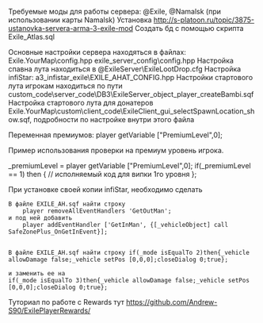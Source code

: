 Требуемые моды для работы сервера: @Exile, @Namalsk (при использовании карты Namalsk)
Установка http://s-platoon.ru/topic/3875-ustanovka-servera-arma-3-exile-mod
Создать бд с помощью скрипта Exile_Atlas.sql

Основные настройки сервера находяться в файлах:
Exile.YourMap\config.hpp
exile_server_config\config.hpp
Настройка спавна лута находиться в @ExileServer\ExileLootDrop.cfg
Настройка infiStar: a3_infistar_exile\EXILE_AHAT_CONFIG.hpp
Настройки стартового лута игрокам находиться по пути custom_code\server_code\DB3\ExileServer_object_player_createBambi.sqf
Настройка стартового лута для донатеров Exile.YourMap\custom\client_code\ExileClient_gui_selectSpawnLocation_show.sqf, подробности по настройке внутри этого файла

Переменная премиумов: player getVariable ["PremiumLevel",0];

Пример использования проверки на премиум уровень игрока.

_premiumLevel = player getVariable ["PremiumLevel",0];
if(_premiumLevel == 1) then
{
	// исполняемый код для випки 1го уровня
};

При установке своей копии infiStar, необходимо сделать

	В файле EXILE_AH.sqf найти строку
		player removeAllEventHandlers 'GetOutMan'; 
	и под ней добавить 
		player addEventHandler ['GetInMan', {[_vehicleObject] call SafeZonePlus_OnGetInEvent}];
		
	
	В файле EXILE_AH.sqf найти строку if(_mode isEqualTo 2)then{_vehicle allowDamage false;_vehicle setPos [0,0,0];closeDialog 0;true};

	и заменить ее на 
	if(_mode isEqualTo 3)then{_vehicle allowDamage false;_vehicle setPos [0,0,0];closeDialog 0;true};
	

Туториал по работе с Rewards тут https://github.com/Andrew-S90/ExilePlayerRewards/

